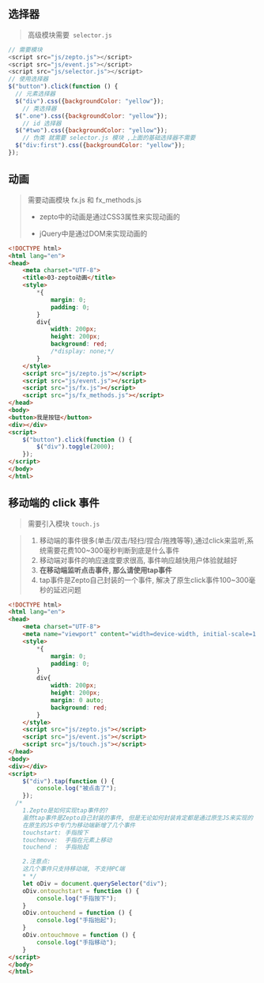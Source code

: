 ## 选择器

> 高级模块需要` selector.js`

~~~js
// 需要模块
<script src="js/zepto.js"></script>
<script src="js/event.js"></script>
<script src="js/selector.js"></script>
// 使用选择器
$("button").click(function () {
  // 元素选择器
  $("div").css({backgroundColor: "yellow"});
	// 类选择器
  $(".one").css({backgroundColor: "yellow"});
	// id 选择器
  $("#two").css({backgroundColor: "yellow"});
	// 伪类 就需要 selector.js 模块 ,上面的基础选择器不需要
  $("div:first").css({backgroundColor: "yellow"});
});
~~~

## 动画

> 需要动画模块  fx.js 和 fx_methods.js
>
> - zepto中的动画是通过CSS3属性来实现动画的
>
> - jQuery中是通过DOM来实现动画的
>

~~~html
<!DOCTYPE html>
<html lang="en">
<head>
    <meta charset="UTF-8">
    <title>03-zepto动画</title>
    <style>
        *{
            margin: 0;
            padding: 0;
        }
        div{
            width: 200px;
            height: 200px;
            background: red;
            /*display: none;*/
        }
    </style>
    <script src="js/zepto.js"></script>
    <script src="js/event.js"></script>
    <script src="js/fx.js"></script>
    <script src="js/fx_methods.js"></script>
</head>
<body>
<button>我是按钮</button>
<div></div>
<script>
    $("button").click(function () {
        $("div").toggle(2000);
    });
</script>
</body>
</html>
~~~



## 移动端的 click 事件

> 需要引入模块 `touch.js`

> 1. 移动端的事件很多(单击/双击/轻扫/捏合/拖拽等等),通过click来监听,系统需要花费100~300毫秒判断到底是什么事件
> 2. 移动端对事件的响应速度要求很高, 事件响应越快用户体验就越好
> 3. **在移动端监听点击事件, 那么请使用tap事件**
> 4. tap事件是Zepto自己封装的一个事件, 解决了原生click事件100~300毫秒的延迟问题 

~~~html
<!DOCTYPE html>
<html lang="en">
<head>
    <meta charset="UTF-8">
    <meta name="viewport" content="width=device-width, initial-scale=1.0">
    <style>
        *{
            margin: 0;
            padding: 0;
        }
        div{
            width: 200px;
            height: 200px;
            margin: 0 auto;
            background: red;
        }
    </style>
    <script src="js/zepto.js"></script>
    <script src="js/event.js"></script>
    <script src="js/touch.js"></script>
</head>
<body>
<div></div>
<script>
    $("div").tap(function () {
        console.log("被点击了");
    });
  /*
    1.Zepto是如何实现tap事件的?
    虽然tap事件是Zepto自己封装的事件, 但是无论如何封装肯定都是通过原生JS来实现的
    在原生的JS中专门为移动端新增了几个事件
    touchstart: 手指按下
    touchmove:  手指在元素上移动
    touchend :  手指抬起

    2.注意点:
    这几个事件只支持移动端, 不支持PC端
    * */
    let oDiv = document.querySelector("div");
    oDiv.ontouchstart = function () {
        console.log("手指按下");
    }
    oDiv.ontouchend = function () {
        console.log("手指抬起");
    }
    oDiv.ontouchmove = function () {
        console.log("手指移动");
    }
</script>
</body>
</html>
~~~









